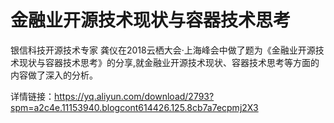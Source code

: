 # 金融业开源技术现状与容器技术思考
银信科技开源技术专家 龚仪在2018云栖大会·上海峰会中做了题为《金融业开源技术现状与容器技术思考》的分享,就金融业开源技术现状、容器技术思考等方面的内容做了深入的分析。

详情链接：https://yq.aliyun.com/download/2793?spm=a2c4e.11153940.blogcont614426.125.8cb7a7ecpmj2X3
